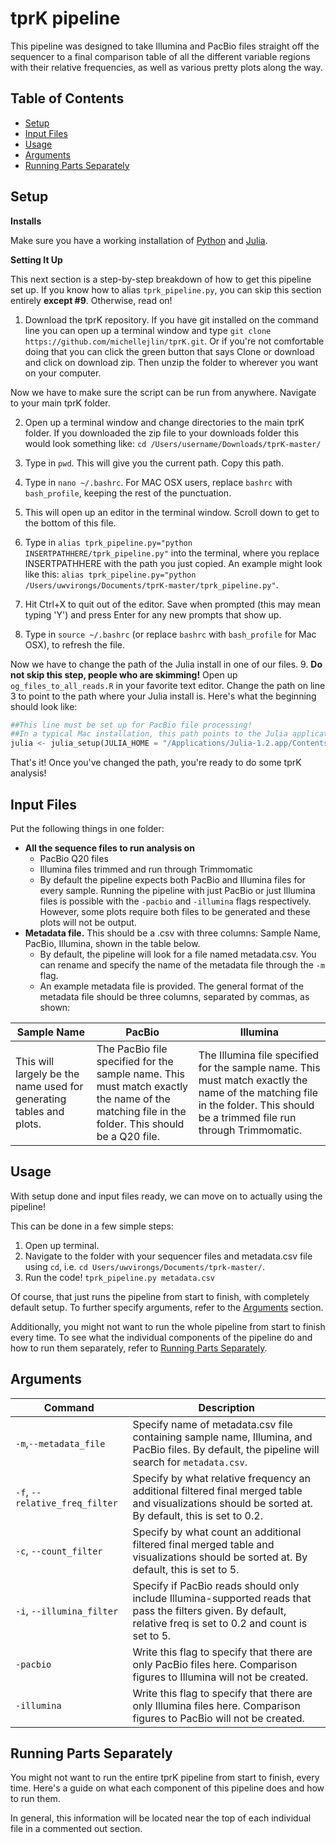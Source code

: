 # tprK pipeline
This pipeline was designed to take Illumina and PacBio files straight off the sequencer to a final comparison table of all the different variable regions with their relative frequencies, as well as various pretty plots along the way.

## Table of Contents
* [Setup](#Setup)
* [Input Files](#Input-Files)
* [Usage](#Usage)
* [Arguments](#Arguments)
* [Running Parts Separately](#Running-Parts-Separately)

## Setup
**Installs**

Make sure you have a working installation of [Python](https://www.python.org/) and [Julia](https://julialang.org/downloads/). 

**Setting It Up**

This next section is a step-by-step breakdown of how to get this pipeline set up. If you know how to alias `tprk_pipeline.py`, you can skip this section entirely **except #9**. Otherwise, read on!

1. Download the tprK repository. If you have git installed on the command line you can open up a terminal window and type `git clone https://github.com/michellejlin/tprK.git`. Or if you're not comfortable doing that you can click the green button that says Clone or download and click on download zip. Then unzip the folder to wherever you want on your computer. 

Now we have to make sure the script can be run from anywhere. Navigate to your main tprK folder.

2. Open up a terminal window and change directories to the main tprK folder. If you downloaded the zip file to your downloads folder this would look something like: `cd /Users/username/Downloads/tprK-master/` 

3. Type in `pwd`. This will give you the current path. Copy this path.
4. Type in `nano ~/.bashrc`. For MAC OSX users, replace `bashrc` with `bash_profile`, keeping the rest of the punctuation.
5. This will open up an editor in the terminal window. Scroll down to get to the bottom of this file.
6. Type in ``alias tprk_pipeline.py="python INSERTPATHHERE/tprk_pipeline.py"`` into the terminal, where you replace INSERTPATHHERE with the path you just copied. An example might look like this: `alias tprk_pipeline.py="python /Users/uwvirongs/Documents/tprK-master/tprk_pipeline.py"`.
7. Hit Ctrl+X to quit out of the editor. Save when prompted (this may mean typing 'Y') and press Enter for any new prompts that show up.
8. Type in `source ~/.bashrc` (or replace `bashrc` with `bash_profile` for Mac OSX), to refresh the file.

Now we have to change the path of the Julia install in one of our files. 
9. **Do not skip this step, people who are skimming!** Open up `og_files_to_all_reads.R` in your favorite text editor. Change the path on line 3 to point to the path where your Julia install is. Here's what the beginning should look like:

```python
##This line must be set up for PacBio file processing!
##In a typical Mac installation, this path points to the Julia application in the Application folder.
julia <- julia_setup(JULIA_HOME = "/Applications/Julia-1.2.app/Contents/Resources/julia/bin/")
```


That's it! Once you've changed the path, you're ready to do some tprK analysis!

## Input Files
Put the following things in one folder:
- **All the sequence files to run analysis on**
    - PacBio Q20 files
    - Illumina files trimmed and run through Trimmomatic
    - By default the pipeline expects both PacBio and Illumina files for every sample. Running the pipeline with just PacBio or just Illumina files is possible with the `-pacbio` and `-illumina` flags respectively. However, some plots require both files to be generated and these plots will not be output.
- **Metadata file.** This should be a .csv with three columns: Sample Name, PacBio, Illumina, shown in the table below.
    - By default, the pipeline will look for a file named metadata.csv. You can rename and specify the name of the metadata file through the `-m` flag.
    - An example metadata file is provided. The general format of the metadata file should be three columns, separated by commas, as shown:

| Sample Name  | PacBio  | Illumina |
| ------------- | ------------- | ------------- |
| This will largely be the name used for generating tables and plots. | The PacBio file specified for the sample name. This must match exactly the name of the matching file in the folder. This should be a Q20 file.  | The Illumina file specified for the sample name. This must match exactly the name of the matching file in the folder. This should be a trimmed file run through Trimmomatic.|

## Usage
With setup done and input files ready, we can move on to actually using the pipeline!

This can be done in a few simple steps:
1. Open up terminal.
2. Navigate to the folder with your sequencer files and metadata.csv file using `cd`, i.e. `cd Users/uwvirongs/Documents/tprk-master/`.
3. Run the code! `tprk_pipeline.py metadata.csv`

Of course, that just runs the pipeline from start to finish, with completely default setup. To further specify arguments, refer to the [Arguments](#Arguments) section.

Additionally, you might not want to run the whole pipeline from start to finish every time. To see what the individual components of the pipeline do and how to run them separately, refer to [Running Parts Separately](#Running-Parts-Separately).

## Arguments
| Command | Description |
| --- | --- |
| `-m`,`--metadata_file` | Specify name of metadata.csv file containing sample name, Illumina, and PacBio files. By default, the pipeline will search for `metadata.csv`. |
| `-f`, `--relative_freq_filter` | Specify by what relative frequency an additional filtered final merged table and visualizations should be sorted at. By default, this is set to 0.2. |
| `-c`, `--count_filter` | Specify by what count an additional filtered final merged table and visualizations should be sorted at. By default, this is set to 5. |
| `-i`, `--illumina_filter` | Specify if PacBio reads should only include Illumina-supported reads that pass the filters given. By default, relative freq is set to 0.2 and count is set to 5. |
| `-pacbio` | Write this flag to specify that there are only PacBio files here. Comparison figures to Illumina will not be created. | 
| `-illumina` | Write this flag to specify that there are only Illumina files here. Comparison figures to PacBio will not be created. | 

## Running Parts Separately
You might not want to run the entire tprK pipeline from start to finish, every time. Here's a guide on what each component of this pipeline does and how to run them. 

In general, this information will be located near the top of each individual file in a commented out section. 
